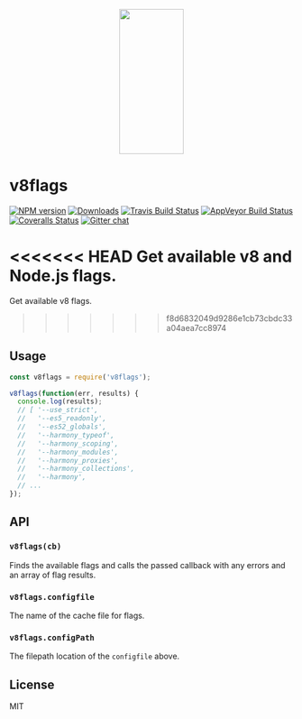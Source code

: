 <p align="center">
  <a href="http://gulpjs.com">
    <img height="257" width="114" src="https://raw.githubusercontent.com/gulpjs/artwork/master/gulp-2x.png">
  </a>
</p>

# v8flags

[![NPM version][npm-image]][npm-url] [![Downloads][downloads-image]][npm-url] [![Travis Build Status][travis-image]][travis-url] [![AppVeyor Build Status][appveyor-image]][appveyor-url] [![Coveralls Status][coveralls-image]][coveralls-url] [![Gitter chat][gitter-image]][gitter-url]

<<<<<<< HEAD
Get available v8 and Node.js flags.
=======
Get available v8 flags.
>>>>>>> f8d6832049d9286e1cb73cbdc33a04aea7cc8974

## Usage
```js
const v8flags = require('v8flags');

v8flags(function(err, results) {
  console.log(results);
  // [ '--use_strict',
  //   '--es5_readonly',
  //   '--es52_globals',
  //   '--harmony_typeof',
  //   '--harmony_scoping',
  //   '--harmony_modules',
  //   '--harmony_proxies',
  //   '--harmony_collections',
  //   '--harmony',
  // ...
});
```

## API

### `v8flags(cb)`

Finds the available flags and calls the passed callback with any errors and an array of flag results.

### `v8flags.configfile`

The name of the cache file for flags.

### `v8flags.configPath`

The filepath location of the `configfile` above.

## License

MIT

[downloads-image]: http://img.shields.io/npm/dm/v8flags.svg
[npm-url]: https://www.npmjs.com/package/v8flags
[npm-image]: http://img.shields.io/npm/v/v8flags.svg

[travis-url]: https://travis-ci.org/gulpjs/v8flags
[travis-image]: http://img.shields.io/travis/gulpjs/v8flags.svg?label=travis-ci

[appveyor-url]: https://ci.appveyor.com/project/gulpjs/v8flags
[appveyor-image]: https://img.shields.io/appveyor/ci/gulpjs/v8flags.svg?label=appveyor

[coveralls-url]: https://coveralls.io/r/gulpjs/v8flags
[coveralls-image]: http://img.shields.io/coveralls/gulpjs/v8flags/master.svg

[gitter-url]: https://gitter.im/gulpjs/gulp
[gitter-image]: https://badges.gitter.im/gulpjs/gulp.svg
